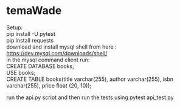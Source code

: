 # temaWade

Setup: </br>
pip install -U pytest </br>
pip install requests </br>
download and install mysql shell from here : https://dev.mysql.com/downloads/shell/ </br>
in the mysql command client run: </br>
CREATE DATABASE books; </br>
USE books; </br>
CREATE TABLE books(title varchar(255), author varchar(255), isbn varchar(255), price float (20, 10)); </br>

run the api.py script and then run the tests using pytest api_test.py </br>

